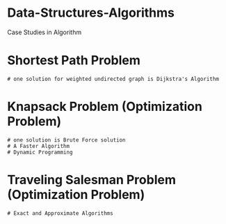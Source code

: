 # Data-Structures-Algorithms

Case Studies in Algorithm

# Shortest Path Problem
	# one solution for weighted undirected graph is Dijkstra's Algorithm
# Knapsack Problem (Optimization Problem)
	# one solution is Brute Force solution
	# A Faster Algorithm
	# Dynamic Programming
# Traveling Salesman Problem (Optimization Problem)
	# Exact and Approximate Algorithms


